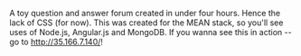 A toy question and answer forum created in under four hours. Hence the lack of CSS (for now).
This was created for the MEAN stack, so you'll see uses of Node.js, Angular.js and MongoDB. 
If you wanna see this in action -- go to http://35.166.7.140/!
